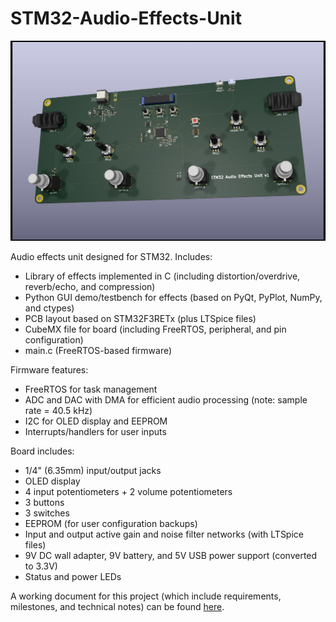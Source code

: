 # STM32-Audio-Effects-Unit

![Board v1](https://raw.githubusercontent.com/ouras/STM32-Audio-Effects-Unit/pcb-rtos-port/board/STM32AudioEffects/STM32AudioEffectsUnit.jpg)

Audio effects unit designed for STM32. Includes:
- Library of effects implemented in C (including distortion/overdrive, reverb/echo, and compression)
- Python GUI demo/testbench for effects (based on PyQt, PyPlot, NumPy, and ctypes)
- PCB layout based on STM32F3RETx (plus LTSpice files)
- CubeMX file for board (including FreeRTOS, peripheral, and pin configuration)
- main.c (FreeRTOS-based firmware)

Firmware features:
- FreeRTOS for task management
- ADC and DAC with DMA for efficient audio processing (note: sample rate = 40.5 kHz)
- I2C for OLED display and EEPROM
- Interrupts/handlers for user inputs

Board includes:
- 1/4" (6.35mm) input/output jacks
- OLED display
- 4 input potentiometers + 2 volume potentiometers
- 3 buttons
- 3 switches
- EEPROM (for user configuration backups)
- Input and output active gain and noise filter networks (with LTSpice files)
- 9V DC wall adapter, 9V battery, and 5V USB power support (converted to 3.3V)
- Status and power LEDs

A working document for this project (which include requirements, milestones, and technical notes) can be found [here](https://docs.google.com/document/d/13bzRhMHOJ_USe95iWY26JIxKYx1gLJ1tkpusW1AXwGo/edit?usp=sharing).
